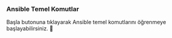 ### Ansible Temel Komutlar  
  
Başla butonuna tıklayarak Ansible temel komutlarını öğrenmeye başlayabilirsiniz. 🚀  
